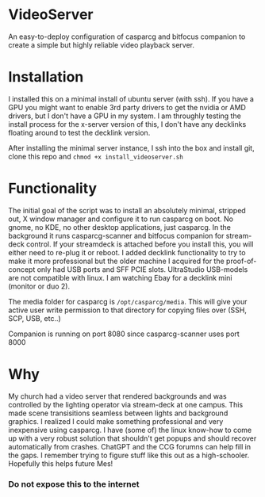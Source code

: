 # VideoServer
An easy-to-deploy configuration of casparcg and bitfocus companion to create a simple but highly reliable video playback server.

# Installation
I installed this on a minimal install of ubuntu server (with ssh).  If you have a GPU you might want to enable 3rd party drivers to get the nvidia or AMD drivers, but I don't have a GPU in my system.  I am throughly testing the install process for the x-server version of this, I don't have any decklinks floating around to test the decklink version.

After installing the minimal server instance, I ssh into the box and install git, clone this repo and `chmod +x install_videoserver.sh` 

# Functionality
The initial goal of the script was to install an absolutely minimal, stripped out, X window manager and configure it to run casparcg on boot.  No gnome, no KDE, no other desktop applications, just casparcg.  In the background it runs casparcg-scanner and bitfocus companion for stream-deck control.  If your streamdeck is attached before you install this, you will either need to re-plug it or reboot.  I added decklink functionality to try to make it more professional but the older machine I acquired for the proof-of-concept only had USB ports and SFF PCIE slots.  UltraStudio USB-models are not compatible with linux.  I am watching Ebay for a decklink mini (monitor or duo 2).

The media folder for casparcg is `/opt/casparcg/media`.  This will give your active user write permission to that directory for copying files over (SSH, SCP, USB, etc..)

Companion is running on port 8080 since casparcg-scanner uses port 8000

# Why
My church had a video server that rendered backgrounds and was controlled by the lighting operator via stream-deck at one campus.  This made scene transisitions seamless between lights and background graphics.  I realized I could make something professional and very inexpensive using casparcg.  I have (some of) the linux know-how to come up with a very robust solution that shouldn't get popups and should recover automatically from crashes. ChatGPT and the CCG forumns can help fill in the gaps.  I remember trying to figure stuff like this out as a high-schooler.  Hopefully this helps future Mes!

### Do not expose this to the internet ###